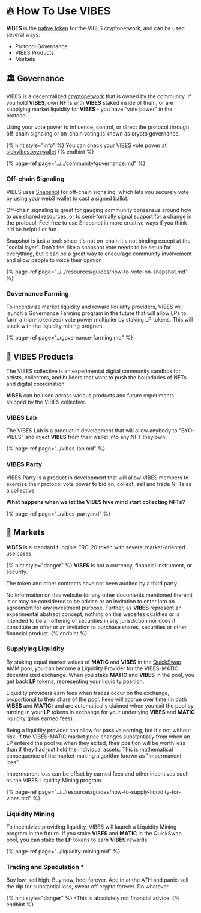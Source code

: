 # 🔥 How To Use VIBES

**VIBES** is the [native token](./) for the VIBES cryptonetwork, and can be used several ways:

* Protocol Governance
* VIBES Products
* Markets

## 🏛️ Governance

VIBES is a decentralized [cryptonetwork](./) that is owned by the community. If you hold **VIBES**, own NFTs with **VIBES** staked inside of them, or are supplying market liquidity for **VIBES** - you have "vote power" in the protocol. 

Using your vote power to influence, control, or direct the protocol through off-chain signaling or on-chain voting is known as crypto governance.

{% hint style="info" %}
You can check your VIBES vote power at [sickvibes.xyz/wallet](https://sickvibes.xyz/wallet)
{% endhint %}

{% page-ref page="../../community/governance.md" %}

### Off-chain Signaling

VIBES uses [Snapshot](https://snapshot.org/#/sickvibes.eth) for off-chain signaling, which lets you securely vote by using your web3 wallet to cast a signed ballot. 

Off-chain signaling is great for gauging community consensus around how to use shared resources, or to semi-formally signal support for a change in the protocol. Feel free to use Snapshot in more creative ways if you think it'd be helpful or fun.

Snapshot is just a tool: since it's not on-chain it's not binding except at the "social layer". Don't feel like a snapshot vote needs to be setup for everything, but it can be a great way to encourage community involvement and allow people to voice their opinion

{% page-ref page="../../resources/guides/how-to-vote-on-snapshot.md" %}

### Governance Farming

To incentivize market liquidity and reward liquidity providers, VIBES will launch a Governance Farming program in the future that will allow LPs to farm a \(non-tokenized\) vote power multiplier by staking LP tokens. This will stack with the liquidity mining program.

{% page-ref page="../governance-farming.md" %}

## 🧪 VIBES Products

The VIBES collective is an experimental digital community sandbox for artists, collectors, and builders that want to push the boundaries of NFTs and digital coordination.

**VIBES** can be used across various products and future experiments shipped by the VIBES collective.

### VIBES Lab

The VIBES Lab is a product in development that will allow anybody to "BYO-VIBES" and inject **VIBES** from their wallet into any NFT they own.

{% page-ref page="../vibes-lab.md" %}

### VIBES Party

VIBES Party is a product in development that will allow VIBES members to exercise their protocol vote power to bid on, collect, sell and trade NFTs as a collective. 

**What happens when we let the VIBES hive mind start collecting NFTs?**

{% page-ref page="../vibes-party.md" %}

## 🤑 Markets

**VIBES** is a standard fungible ERC-20 token with several market-oriented use cases.

{% hint style="danger" %}
**VIBES** is not a currency, financial instrument, or security. 

The token and other contracts have not been audited by a third party.

No information on this website \(or any other documents mentioned therein\) is or may be considered to be advice or an invitation to enter into an agreement for any investment purpose. Further, as **VIBES** represent an experimental abstract concept, nothing on this websites qualifies or is intended to be an offering of securities in any jurisdiction nor does it constitute an offer or an invitation to purchase shares, securities or other financial product.
{% endhint %}

### Supplying Liquidity

By staking equal market values of **MATIC** and **VIBES** in the [QuickSwap](https://quickswap.exchange/#/add/0xd269af9008c674b3814b4830771453d6a30616eb/ETH) AMM pool, you can become a Liquidity Provider for the VIBES-MATIC decentralized exchange. When you stake **MATIC** and **VIBES** in the pool, you get back **LP** tokens, representing your liquidity position.

Liquidity providers earn fees when trades occur on the exchange, proportional to their share of the pool. Fees will accrue over time \(in both **VIBES** and **MATIC**\) and are automatically claimed when you exit the pool by turning in your **LP** tokens in exchange for your underlying **VIBES** and **MATIC** liquidity \(plus earned fees\).

Being a liquidity provider can allow for passive earning, but it's not without risk. If the VIBES-MATIC market price changes substantially from when an LP entered the pool vs when they exited, their position will be worth less than if they had just held the individual assets. This is mathematical consequence of the market-making algorithm known as "impermanent loss".

Impermanent loss can be offset by earned fees and other incentives such as the VIBES Liquidity Mining program.

{% page-ref page="../../resources/guides/how-to-supply-liquidity-for-vibes.md" %}

### Liquidity Mining

To incentivize providing liquidity, VIBES will launch a Liquidity Mining program in the future. If you stake **VIBES** and **MATIC** in the QuickSwap pool, you can stake the **LP** tokens to earn **VIBES** rewards.

{% page-ref page="../liquidity-mining.md" %}

### Trading and Speculation \*

Buy low, sell high. Buy now, hodl forever. Ape in at the ATH and panic-sell the dip for substantial loss, swear off crypto forever. Do whatever.

{% hint style="danger" %}
`*`This is absolutely not financial advice.
{% endhint %}

